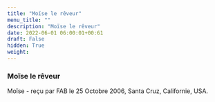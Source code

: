 ```yaml
---
title: "Moïse le rêveur"
menu_title: ""
description: "Moïse le rêveur"
date: 2022-06-01 06:00:01+00:61
draft: False
hidden: True
weight:
---
```

### Moïse le rêveur

Moïse - reçu par FAB le 25 Octobre 2006, Santa Cruz, Californie, USA.



